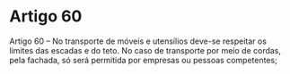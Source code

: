 # Artigo 60

Artigo 60 – No transporte de móveis e utensílios deve-se respeitar os limites das
escadas e do teto. No caso de transporte por meio de cordas, pela fachada, só
será permitida por empresas ou pessoas competentes;
